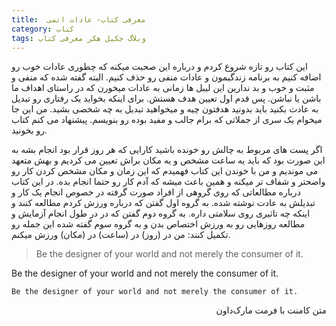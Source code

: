 ```yaml
---
title:  معرفی کتاب- عادات اتمی 
category: کتاب
tags: وبلاگ جکیل هکر معرفی کتاب
---
```


این کتاب رو تازه شروع کردم و درباره این صحبت میکنه که چطوری عادات خوب رو اضافه کنیم به برنامه زندگیمون و عادات منفی رو حذف کنیم. البته گفته شده که منفی و مثبت و خوب و بد ندارین این لیبل ها زمانی به عادات میخورن که در راستای اهداف ما باشن یا نباشن. پس قدم اول تعیین هدف هستش. برای اینکه بخواید یک رفتاری رو تبدیل به عادت بکنید باید بدونید هدفتون چیه و میخواهید تبدیل به چه شخصی بشید. من این جا میخوام یک سری از جملاتی که برام جالب و مفید بوده رو بنویسم. پیشنهاد می کنم کتاب رو بخونید.

اگر پست های مربوط به چالش رو خونده باشید کارایی که هر روز قرار بود انجام بشه به این صورت بود که باید یه ساعت مشخص و یه مکان براش تعیین می کردیم و بهش متعهد می موندیم و من با خوندن این کتاب فهمیدم که این زمان و مکان مشخص کردن کار رو واضحتر و شفاف تر میکنه و همین باعث میشه که آدم کار رو حتما انجام بده. در این کتاب درباره مطالعاتی که روی گروهی از افراد صورت گرفته در خصوص انجام یک کار و تبدیلش به عادت نوشته شده. به گروه اول گفتن که درباره ورزش کردم مطالعه کنند و اینکه چه تاثیری روی سلامتی داره. به گروه دوم گفتن که در در طول انجام آزمایش و مطالعه روزهایی رو به ورزش اختصاص بدن و به گروه سوم گفته شده این جمله رو تکمیل کنند: من در (روز) در (ساعت) در (مکان) ورزش میکنم.
<div dir="ltr">

> Be the designer of your world and not merely the consumer of it.

</div>
    Be the designer of your world and not merely the consumer of it.

`Be the designer of your world and not merely the consumer of it.`

<div dir="rtl">
متن کامنت با فرمت مارک‌داون
</div>